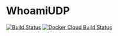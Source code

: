 # WhoamiUDP

[![Build Status](https://travis-ci.com/containous/whoamiudp.svg?branch=master)](https://travis-ci.com/containous/whoamiudp)
[![Docker Cloud Build Status](https://img.shields.io/docker/cloud/build/containous/whoamiudp.svg)](https://hub.docker.com/r/containous/whoamiudp)
